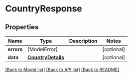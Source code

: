 # CountryResponse

## Properties
Name | Type | Description | Notes
------------ | ------------- | ------------- | -------------
**errors** | [ModelError] |  | [optional] 
**data** | [**CountryDetails**](CountryDetails.md) |  | [optional] 

[[Back to Model list]](../README.md#documentation-for-models) [[Back to API list]](../README.md#documentation-for-api-endpoints) [[Back to README]](../README.md)


